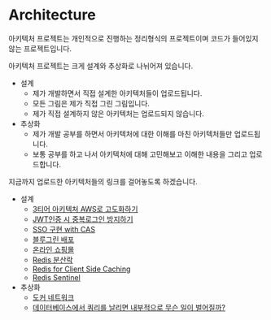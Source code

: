 # Architecture

아키텍처 프로젝트는 개인적으로 진행하는 정리형식의 프로젝트이며 코드가 들어있지 않는 프로젝트입니다. 

아키텍처 프로젝트는 크게 설계와 추상화로 나뉘어져 있습니다. 

- 설계
  - 제가 개발하면서 직접 설계한 아키텍처들이 업로드됩니다.
  - 모든 그림은 제가 직접 그린 그림입니다.
  - 제가 직접 설계하지 않은 아키텍처는 업로드되지 않습니다.
- 추상화
  - 제가 개발 공부를 하면서 아키텍처에 대한 이해를 마친 아키텍처들만 업로드됩니다.
  - 보통 공부를 하고 나서 아키텍처에 대해 고민해보고 이해한 내용을 그리고 업로드합니다.

 지금까지 업로드한 아키텍처들의 링크를 걸어놓도록 하겠습니다. 

- 설계
  - [3티어 아키텍처 AWS로 고도화하기](https://github.com/garlicpollpoll/Architecture/tree/main/%EC%84%A4%EA%B3%84/3%ED%8B%B0%EC%96%B4%EC%95%84%ED%82%A4%ED%85%8D%EC%B2%98)
  - [JWT인증 시 중복로그인 방지하기](https://github.com/garlicpollpoll/Architecture/tree/main/%EC%84%A4%EA%B3%84/JWT%EC%A4%91%EB%B3%B5%EB%A1%9C%EA%B7%B8%EC%9D%B8%EB%B0%A9%EC%A7%80)
  - [SSO 구현 with CAS](https://github.com/garlicpollpoll/Architecture/tree/main/%EC%84%A4%EA%B3%84/SSO%EB%A1%9C%EA%B7%B8%EC%9D%B8)
  - [블루그린 배포](https://github.com/garlicpollpoll/Architecture/tree/main/%EC%84%A4%EA%B3%84/%EB%B8%94%EB%A3%A8%EA%B7%B8%EB%A6%B0%EB%B0%B0%ED%8F%AC)
  - [온라인 쇼핑몰](https://github.com/garlicpollpoll/Architecture/tree/main/%EC%84%A4%EA%B3%84/%EC%98%A8%EB%9D%BC%EC%9D%B8%EC%87%BC%ED%95%91%EB%AA%B0)
  - [Redis 분산락](https://github.com/garlicpollpoll/Architecture/tree/main/%EC%84%A4%EA%B3%84/Redis%20%EB%B6%84%EC%82%B0%EB%9D%BD)
  - [Redis for Client Side Caching](https://github.com/garlicpollpoll/Architecture/tree/main/%EC%84%A4%EA%B3%84/Redis%20for%20Client%20Side%20Caching)
  - [Redis Sentinel](https://github.com/garlicpollpoll/Architecture/tree/main/%EC%84%A4%EA%B3%84/Redis%20Sentinel)
- 추상화
  - [도커 네트워크](https://github.com/garlicpollpoll/Architecture/tree/main/%EC%B6%94%EC%83%81%ED%99%94/%EB%8F%84%EC%BB%A4/%EB%84%A4%ED%8A%B8%EC%9B%8C%ED%81%AC)
  - [데이터베이스에서 쿼리를 날리면 내부적으로 무슨 일이 벌어질까?](https://github.com/garlicpollpoll/Architecture/blob/main/%EC%B6%94%EC%83%81%ED%99%94/%EB%A6%AC%EB%88%85%EC%8A%A4/%EB%8D%B0%EC%9D%B4%ED%84%B0%EB%B2%A0%EC%9D%B4%EC%8A%A4%20%EC%BF%BC%EB%A6%AC%20%ED%9D%90%EB%A6%84/README.md)

